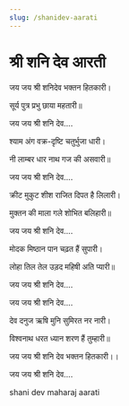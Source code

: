 ```yaml
---
slug: /shanidev-aarati
---
```


# श्री शनि देव आरती

जय जय श्री शनिदेव भक्तन हितकारी।

सूर्य पुत्र प्रभु छाया महतारी॥

जय जय श्री शनि देव....

श्याम अंग वक्र-दृष्टि चतुर्भुजा धारी।

नी लाम्बर धार नाथ गज की असवारी॥

जय जय श्री शनि देव....

क्रीट मुकुट शीश राजित दिपत है लिलारी।

मुक्तन की माला गले शोभित बलिहारी॥

जय जय श्री शनि देव....

मोदक मिष्ठान पान चढ़त हैं सुपारी।

लोहा तिल तेल उड़द महिषी अति प्यारी॥

जय जय श्री शनि देव....

जय जय श्री शनि देव....

देव दनुज ऋषि मुनि सुमिरत नर नारी।

विश्वनाथ धरत ध्यान शरण हैं तुम्हारी॥

जय जय श्री शनि देव भक्तन हितकारी।।

जय जय श्री शनि देव....



<span class='index-text'> shani dev maharaj aarati </span>